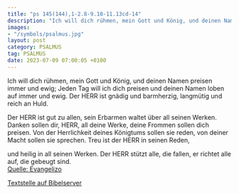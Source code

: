 ```yaml
---
title: "ps 145(144),1-2.8-9.10-11.13cd-14"
description: "Ich will dich rühmen, mein Gott und König, und deinen Namen preisen immer und ewig; Jeden Tag will ich dich preisen und deinen Namen loben auf immer und ewig.  Der HERR ist gnädig und barmherzig, langmütig und reich an Huld.  Der HERR ist gut zu allen, sein Erbarmen waltet über ...."
images:
- "/symbols/psalmus.jpg"
layout: post
category: PSALMUS
tag: PSALMUS
date: 2023-07-09 07:00:05 +0100
---
```

Ich will dich rühmen, mein Gott und König,
und deinen Namen preisen immer und ewig;
Jeden Tag will ich dich preisen und deinen Namen loben auf immer und ewig. 
Der HERR ist gnädig und barmherzig, langmütig und reich an Huld.

Der HERR ist gut zu allen, sein Erbarmen waltet über all seinen Werken.<!--more--> 
Danken sollen dir, HERR, all deine Werke, deine Frommen sollen dich preisen.
Von der Herrlichkeit deines Königtums sollen sie reden, von deiner Macht sollen sie sprechen. 
Treu ist der HERR in seinen Reden, 

und heilig in all seinen Werken.
Der HERR stützt alle, die fallen, er richtet alle auf, die gebeugt sind.<br>
[Quelle: Evangelizo](https://evangeliumtagfuertag.org/DE/gospel)

[Textstelle auf Bibelserver](https://www.bibleserver.com/EU/ps145(144),1-2.8-9.10-11.13cd-14)
